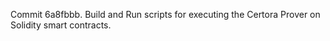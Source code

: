Commit 6a8fbbb.                    Build and Run scripts for executing the Certora Prover on Solidity smart contracts.